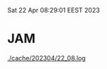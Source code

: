 Sat 22 Apr 08:29:01 EEST 2023
# JAM
<a href='./cache/202304/22_08.log'>./cache/202304/22_08.log</a>

